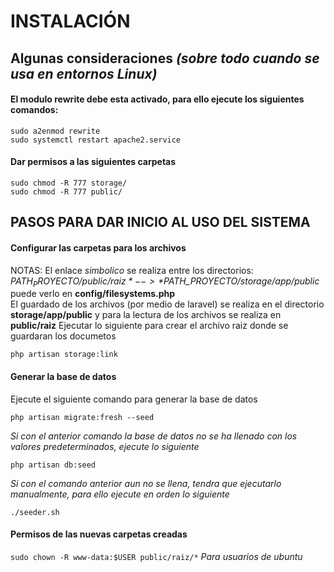 # INSTALACIÓN

## Algunas consideraciones *(sobre todo cuando se usa en entornos Linux)*

#### El modulo rewrite debe esta activado, para ello ejecute los siguientes comandos:

`sudo a2enmod rewrite`  
`sudo systemctl restart apache2.service`

#### Dar permisos a las siguientes carpetas

`sudo chmod -R 777 storage/`  
`sudo chmod -R 777 public/`  

## PASOS PARA DAR INICIO AL USO DEL SISTEMA

#### Configurar las carpetas para los archivos

NOTAS: El enlace *simbolico* se realiza entre los directorios:  
*$PATH_PROYECTO/public/raiz*  -->  *$PATH_PROYECTO/storage/app/public* puede verlo en **config/filesystems.php**  
El guardado de los archivos (por medio de laravel) se realiza en el directorio
**storage/app/public** y para la lectura de los archivos se realiza en **public/raiz**
Ejecutar lo siguiente para crear el archivo raiz donde se guardaran los documetos  

`php artisan storage:link`  


#### Generar la base de datos

Ejecute el siguiente comando para generar la base de datos

`php artisan migrate:fresh --seed`

_Si con el anterior comando la base de datos no se ha llenado con los valores predeterminados, ejecute lo siguiente_

`php artisan db:seed`
    
_Si con el comando anterior aun no se llena, tendra que ejecutarlo manualmente, para ello ejecute en orden lo siguiente_

`./seeder.sh`

#### Permisos de las nuevas carpetas creadas

`sudo chown -R www-data:$USER public/raiz/*` _Para usuarios de ubuntu_


